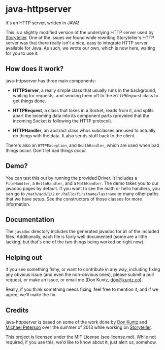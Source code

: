 # java-httpserver

It's an HTTP server, written in JAVA!

This is a slightly modified version of the underlying HTTP server used by
[Storyteller](http://storytellersoftware.com). One of the issues we found while
rewriting Storyteller's HTTP server was that there really isn't a nice, easy
to integrate HTTP server available for Java. As such, we wrote our own, which
is now here, waiting for you to use it.

## How does it work?

java-httpserver has three main components:

-   **HTTPServer**, a really simple class that usually runs in the background,
    waiting for requests, and sending them off to the *HTTPRequest* class to get things done.

-   **HTTPRequest**, a class that takes in a Socket, reads from it, and splits
    apart the incoming data into its component parts (provided that the incoming
    Socket is following the HTTP protocol).

-   **HTTPHandler**, an abstract class whos subclasses are used to actually do
    things with the data. It also sends stuff back to the client.

There's also an `HTTPException`, and `DeathHandler`, which are used when bad
things occur. Don't let bad things occur.

## Demo?

You can test this out by running the provided Driver. It includes a `FileHandler`,
a `HelloHandler`, and a `MathHandler`. The demo takes you to our javadoc pages by
default. If you want to see the math or hello handlers, you can go to
`/math/add/1/2` or `/hello/firstname/lastname` or many other paths that we have
setup. See the constructors of those classes for more information.

## Documentation

The `javadoc` directory includes the generated javadoc for all of the included
files. Additionally, each file is fairly well documented (some are a little
lacking, but that's one of the two things being worked on right now).

## Helping out

If you see something fishy, or want to contribute in any way, including fixing
any obvious issue (and even the non-obvious ones), please submit a pull request,
or make an issue, or email me (Don Kuntz, don@kuntz.co).

Really, if you think something needs fixing, feel free to mention it, and if we
agree, we'll make the fix.

## Credits

java-httpserver is based on some of the work done by
[Don Kuntz](http://don.kuntz.co) and 
[Michael Peterson](http://mpeterson2.github.io) over the summer of 2013 while
working on [Storyteller](http://storytellersoftware.com).

This project is licensed under the MIT License (see license.md). While not
required, if you use this, we'd like to know about it, just alert us, somehow.
